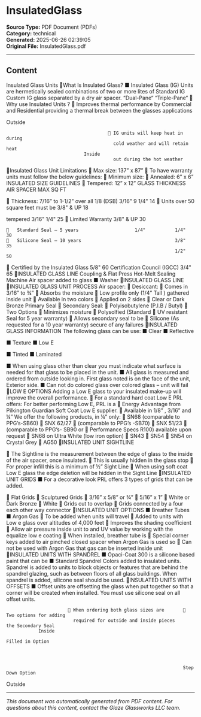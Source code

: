 ﻿# InsulatedGlass

**Source Type:** PDF Document (PDFs)  
**Category:** technical  
**Generated:** 2025-06-26 02:39:05  
**Original File:** InsulatedGlass.pdf

---

## Content

Insulated Glass Units
What Is Insulated Glass?
                              ■ Insulated Glass (IG) Units are hermetically
                                sealed combinations of two or more lites of
Standard IG   Custom IG         glass separated by a dry air spacer.
“Dual-Pane“   “Triple-Pane“
  Why use Insulated Units ?
 Improves thermal performance by         Commercial and Residential
  providing a thermal break between the
  glasses                                 applications



   Outside




                                           IG units will keep heat in during
                                            cold weather and will retain heat
                                 Inside
                                            out during the hot weather
Insulated Glass Unit Limitations
 Max size: 137” x 87”                   To have warranty units must follow the
                                        below guidelines:
 Minimum size:
       Annealed: 6” x 6”                             INSULATED SIZE GUIDELINES
       Tempered: 12” x 12”                    GLASS THICKNESS   AIR SPACER   MAX SQ FT

 Thickness: 7/16” to 1-1/2” over all            1/8 (DSB)         3/16"         9
                                                                   1/4"          14
 Units over 50 square feet must be                              3/8" & UP       18

  tempered
                                                   3/16"           1/4"          25
 Limited Warranty                                               3/8" & UP       30

       Standard Seal – 5 years                     1/4"           1/4"          30
       Silicone Seal – 10 years                                   3/8"          35
                                                                   1/2"          50
 Certified by the Insulated Glass                                 5/8"          60
  Certification Council (IGCC)                                     3/4"          65
INSULATED GLASS LINE
                           Coupling & Flat Press
Hot-Melt Sealing Machine
                                                   Air spacer added to glass   ■ Washer
INSULATED GLASS LINE
INSULATED GLASS UNIT PROCESS
Air spacer:                              Desiccant:
       Comes in 3/16” to ¾”                Absorbs the moisture
       Low profile only (1/4” Tall )        gathered inside unit
       Available in two colors             Applied on 2 sides
           Clear or Dark Bronze
Primary Seal                             Secondary Seal:
     Polyisobutylene (P.I.B / Butyl)       Two Options
     Minimizes moisture                       Polysolfied (Standard
     UV resistant                               Seal for 5 year warranty)
     Allows secondary seal to be              Silicone (As requested
                                                 for a 10 year warranty)
   secure of any failures
INSULATED GLASS INFORMATION
The following glass can be use:
■   Clear        ■   Reflective

■   Texture      ■   Low E

■   Tinted       ■   Laminated



■ When using glass other than clear you
  must indicate what surface is needed for
  that glass to be placed in the unit.
■ All glass is measured and ordered from
  outside looking in. First glass noted is on
  the face of the unit, Exterior side.
■ Can not do colored glass over colored
  glass – unit will fail
LOW E OPTIONS
Adding a Low E glass to your insulated make-up will improve the overall
performance.
 For a standard hard coat Low E PRL offers:     For better performing Low E, PRL is a
    Energy Advantage from Pilkington            Guardian Soft Coat Low E supplier.
             Available in 1/8” , 3/16” and ¼”   We offer the following products, in ¼” only:
                                                        SN68 (comparable to PPG’s-SB60)
                                                        SNX 62/27
                                                           (comparable to PPG’s -SB70)
                                                        SNX 51/23
                                                           (comparable to PPG’s- SB90 or
                   Performance Specs                        R100)
                    available upon request              SN68 on Ultra White (low iron option)
                                                        SN43
                                                        SN54
                                                        SN54 on Crystal Grey
                                                        AG50
INSULATED UNIT SIGHTLINE

 The Sightline is the measurement
  between the edge of glass to the
  inside of the air spacer, once insulated.
       This is usually hidden in the glass stop
 For proper infill this is a minimum of ½”        Sight
                                                   Line
 When using soft coat Low E glass the
  edge deletion will be hidden in the
  Sight Line
INSULATED UNIT GRIDS
■ For a decorative look PRL offers 3 types of grids that can be added.

   Flat Grids                                  Sculptured Grids
      3/16” x 5/8” or ¾”                          5/16” x 1”
      White or Dark Bronze                        White
      Grids cut to overlap                        Grids connected by a four
         each other                                  way connector
INSULATED UNIT OPTIONS
■ Breather Tubes                            ■ Argon Gas
      To be added when units will travel         Added to units with Low e glass
       over altitudes of 4,000 feet
                                                  Improves the shading coefficient
      Allow air pressure inside unit to           and UV value by working with the
       equalize                                    low e coating
      When installed, breather tube is           Special corner keys added to air
       pinched closed                              spacer when Argon Gas is used so
      Can not be used with Argon Gas              that gas can be inserted inside unit
INSULATED UNITS WITH SPANDREL
■ Opaci-Coat 300 is a silicone based paint that can be      ■ Standard Spandrel Colors
  added to insulated units. Spandrel is added to units to
  block objects or features that are behind the spandrel
  glazing, such as between floors of all glass buildings.
  When spandrel is added, silicone seal should be used.
INSULATED UNITS WITH OFFSETS
■ Offset units are offsetting the glass when put together so that a corner will be
  created when installed. You must use silicone seal on all offset units.

                            When ordering both glass sizes are        Two options for adding
                             required for outside and inside pieces     the Secondary Seal
                Inside
                                                                      Filled in Option




                                                                      Step Down Option


 Outside

---

*This document was automatically generated from PDF content. For questions about this content, contact the Glaze Glassworks LLC team.*
